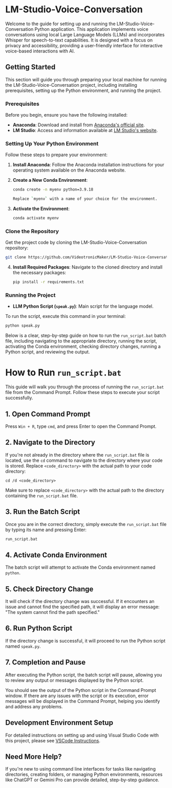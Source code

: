 # LM-Studio-Voice-Conversation

Welcome to the guide for setting up and running the LM-Studio-Voice-Conversation Python application. This application implements voice conversations using local Large Language Models (LLMs) and incorporates Whisper for speech-to-text capabilities. It is designed with a focus on privacy and accessibility, providing a user-friendly interface for interactive voice-based interactions with AI.

## Getting Started

This section will guide you through preparing your local machine for running the LM-Studio-Voice-Conversation project, including installing prerequisites, setting up the Python environment, and running the project.

### Prerequisites

Before you begin, ensure you have the following installed:

- **Anaconda**: Download and install from [Anaconda's official site](https://www.anaconda.com/).
- **LM Studio**: Access and information available at [LM Studio's website](https://lmstudio.ai/).

### Setting Up Your Python Environment

Follow these steps to prepare your environment:

1. **Install Anaconda**: Follow the Anaconda installation instructions for your operating system available on the Anaconda website.

2. **Create a New Conda Environment**:
   ```bash
   conda create -n myenv python=3.9.18

   Replace `myenv` with a name of your choice for the environment.

3. **Activate the Environment**:
   ```bash
   conda activate myenv
   ```

### Clone the Repository
Get the project code by cloning the LM-Studio-Voice-Conversation repository:
```bash
git clone https://github.com/VideotronicMaker/LM-Studio-Voice-Conversation
```

4. **Install Required Packages**:
   Navigate to the cloned directory and install the necessary packages:
   ```bash
   pip install -r requirements.txt
   ```

### Running the Project
- **LLM Python Script (`speak.py`)**: Main script for the language model.

To run the script, execute this command in your terminal:
```bash
python speak.py
```
Below is a clear, step-by-step guide on how to run the `run_script.bat` batch file, including navigating to the appropriate directory, running the script, activating the Conda environment, checking directory changes, running a Python script, and reviewing the output.

# How to Run `run_script.bat`

This guide will walk you through the process of running the `run_script.bat` file from the Command Prompt. Follow these steps to execute your script successfully.

## 1. Open Command Prompt

Press `Win + R`, type `cmd`, and press Enter to open the Command Prompt.

## 2. Navigate to the Directory

If you're not already in the directory where the `run_script.bat` file is located, use the `cd` command to navigate to the directory where your code is stored. Replace `<code_directory>` with the actual path to your code directory:

```batch
cd /d <code_directory>
```

Make sure to replace `<code_directory>` with the actual path to the directory containing the `run_script.bat` file.

## 3. Run the Batch Script

Once you are in the correct directory, simply execute the `run_script.bat` file by typing its name and pressing Enter:

```cmd
run_script.bat
```

## 4. Activate Conda Environment

The batch script will attempt to activate the Conda environment named `python`.

## 5. Check Directory Change

It will check if the directory change was successful. If it encounters an issue and cannot find the specified path, it will display an error message: "The system cannot find the path specified."

## 6. Run Python Script

If the directory change is successful, it will proceed to run the Python script named `speak.py`.

## 7. Completion and Pause

After executing the Python script, the batch script will pause, allowing you to review any output or messages displayed by the Python script.

You should see the output of the Python script in the Command Prompt window. If there are any issues with the script or its execution, error messages will be displayed in the Command Prompt, helping you identify and address any problems.

## Development Environment Setup

For detailed instructions on setting up and using Visual Studio Code with this project, please see [VSCode Instructions](VSCodeSetup.md).

## Need More Help?
If you're new to using command line interfaces for tasks like navigating directories, creating folders, or managing Python environments, resources like ChatGPT or Gemini Pro can provide detailed, step-by-step guidance.
